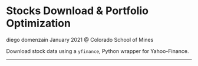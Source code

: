 # Stocks Download &  Portfolio Optimization
diego domenzain
January 2021 @ Colorado School of Mines

Download stock data using a ```yfinance```, Python wrapper for Yahoo-Finance.

---